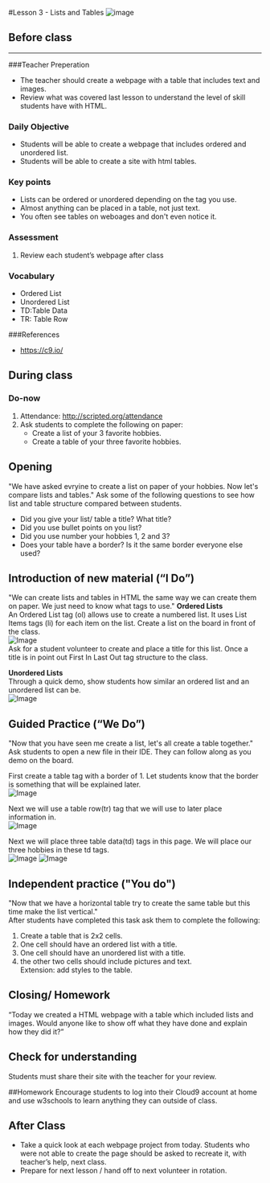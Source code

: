 #Lesson 3 - Lists and Tables 
![image](http://i.imgur.com/ly42IoI.png)

## Before class
---
###Teacher Preperation
* The teacher should create a webpage with a table that includes text and images.
* Review what was covered last lesson to understand the level of skill students have with HTML. 


### Daily Objective

* Students will be able to create a webpage that includes ordered and unordered list.
* Students will be able to create a site with html tables. 


### Key points

* Lists can be ordered or unordered depending on the tag you use.
* Almost anything can be placed in a table, not just text.
* You often see tables on weboages and don't even notice it.

### Assessment

1. Review each student’s webpage after class 

### Vocabulary

* Ordered List
* Unordered List	
* TD:Table Data
* TR: Table Row

###References
* <https://c9.io/> 


## During class

### Do-now

1. Attendance: http://scripted.org/attendance
2. Ask students to complete the following on paper:
	* Create a list of your 3 favorite hobbies.
	* Create a table of your three favorite hobbies.


## Opening

"We have asked evryine to create a list on paper of your hobbies. Now let's compare lists and tables." Ask some of the following questions to see how list and table structure compared between students.  
* Did you give your list/ table a title? What title?  
* Did you use bullet points on you list?  
* Did you use number your hobbies 1, 2 and 3?  
* Does your table have a border? Is it the same border everyone else used?

## Introduction of new material (“I Do”)

"We can create lists and tables in HTML the same way we can create them on paper. We just need to know what tags to use." 
**Ordered Lists**  
An Ordered List tag (ol) allows use to create a numbered list. It uses List Items tags (li) for each item on the list. Create a list on the board in front of the class.  
![Image](http://i.imgur.com/m0v6tER.png)  
Ask for a student volunteer to create and place a title for this list. Once a title is in point out First In Last Out tag structure to the class.

**Unordered Lists**  
Through a quick demo, show students how similar an ordered list and an unordered list can be.  
![Image](http://i.imgur.com/R4zuorv.png)  

## Guided Practice (“We Do”)

"Now that you have seen me create a list, let's all create a table together." Ask students to open a new file in their IDE. They can follow along as you demo on the board.  

First create a table tag with a border of 1. Let students know that the border is something that will be explained later.  
![Image](http://i.imgur.com/Iig4oFU.png)  

Next we will use a table row(tr) tag that we will use to later place information in.  
![Image](http://i.imgur.com/5ze27QA.png)  

Next we will place three table data(td) tags in this page. We will place our three hobbies in these td tags.  
![Image](http://i.imgur.com/HcAT9oc.png)
![Image](http://i.imgur.com/rp6oRpr.png)

## Independent practice ("You do")

"Now that we have a horizontal table try to create the same table but this time make the list vertical."   
After students have completed this task ask them to complete the following:  
1. Create a table that is 2x2 cells.  
2. One cell should have an ordered list with a title.  
3. One cell should have an unordered list with a title.  
4. the other two cells should include pictures and text.  
Extension: add styles to the table.
  
## Closing/ Homework
“Today we created a HTML webpage with a table which included lists and images. Would anyone like to show off what they have done and explain how they did it?”

## Check for understanding
Students must share their site with the teacher for your review.

##Homework
Encourage students to log into their Cloud9 account at home and use w3schools to learn anything they can outside of class.
 
## After Class
* Take a quick look at each webpage project from today. Students who were not able to create the page should be asked to recreate it, with teacher’s help, next class.
* Prepare for next lesson / hand off to next volunteer in rotation.

